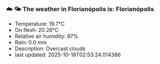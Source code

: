### ☁️ 🌤️  The weather in Florianópolis is: Florianópolis

- Temperature: 19.7°C
- On flesh: 20.26°C
- Relative air humidity: 97%
- Rain: 0.0 mm
- Description: Overcast clouds
- last updated: 2025-10-18T02:53:24.014386
